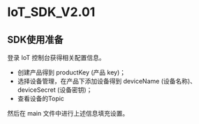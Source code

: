 # IoT_SDK_V2.01  

## SDK使用准备  
登录 IoT 控制台获得相关配置信息。

- 创建产品得到 productKey (产品 key)；
- 选择设备管理，在产品下添加设备得到 deviceName (设备名称)、 deviceSecret (设备密钥)；
- 查看设备的Topic

然后在 main 文件中进行上述信息填充设置。